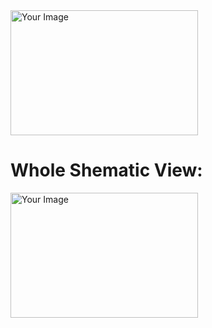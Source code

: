 <img src="https://github.com/GitMasterNikanjam/PCB_utility/assets/19185155/1369ea59-5350-4280-83ce-02993f407591" alt="Your Image" width="300" height="200">

# Whole Shematic View:

<img src="https://github.com/GitMasterNikanjam/PCB_utility/assets/19185155/1683b8c1-ae45-42f5-84c7-8cb432705740" alt="Your Image" width="300" height="200">


